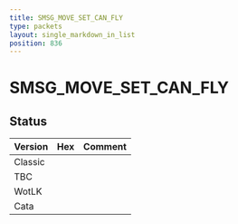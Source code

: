 ```yaml
---
title: SMSG_MOVE_SET_CAN_FLY
type: packets
layout: single_markdown_in_list
position: 836
---
```


# SMSG_MOVE_SET_CAN_FLY

## Status

Version | Hex | Comment
---------- | ---------- | ---------- 
Classic |  |  
TBC |  |  
WotLK |  |  
Cata |  |  
